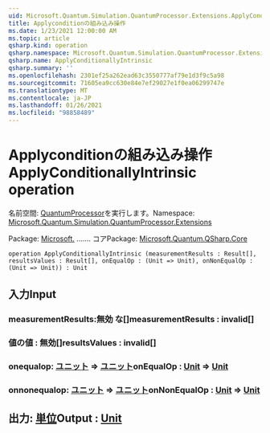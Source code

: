 ```yaml
---
uid: Microsoft.Quantum.Simulation.QuantumProcessor.Extensions.ApplyConditionallyIntrinsic
title: Applyconditionの組み込み操作
ms.date: 1/23/2021 12:00:00 AM
ms.topic: article
qsharp.kind: operation
qsharp.namespace: Microsoft.Quantum.Simulation.QuantumProcessor.Extensions
qsharp.name: ApplyConditionallyIntrinsic
qsharp.summary: ''
ms.openlocfilehash: 2301ef25a262ead63c3550777af79e1d3f9c5a98
ms.sourcegitcommit: 71605ea9cc630e84e7ef29027e1f0ea06299747e
ms.translationtype: MT
ms.contentlocale: ja-JP
ms.lasthandoff: 01/26/2021
ms.locfileid: "98858489"
---
```

# <a name="applyconditionallyintrinsic-operation"></a><span data-ttu-id="0c7f7-102">Applyconditionの組み込み操作</span><span class="sxs-lookup"><span data-stu-id="0c7f7-102">ApplyConditionallyIntrinsic operation</span></span>

<span data-ttu-id="0c7f7-103">名前空間: [QuantumProcessor](xref:Microsoft.Quantum.Simulation.QuantumProcessor.Extensions)を実行します。</span><span class="sxs-lookup"><span data-stu-id="0c7f7-103">Namespace: [Microsoft.Quantum.Simulation.QuantumProcessor.Extensions](xref:Microsoft.Quantum.Simulation.QuantumProcessor.Extensions)</span></span>

<span data-ttu-id="0c7f7-104">Package: [Microsoft.](https://nuget.org/packages/Microsoft.Quantum.QSharp.Core) ....... コア</span><span class="sxs-lookup"><span data-stu-id="0c7f7-104">Package: [Microsoft.Quantum.QSharp.Core](https://nuget.org/packages/Microsoft.Quantum.QSharp.Core)</span></span>




```qsharp
operation ApplyConditionallyIntrinsic (measurementResults : Result[], resultsValues : Result[], onEqualOp : (Unit => Unit), onNonEqualOp : (Unit => Unit)) : Unit
```


## <a name="input"></a><span data-ttu-id="0c7f7-105">入力</span><span class="sxs-lookup"><span data-stu-id="0c7f7-105">Input</span></span>

### <a name="measurementresults--__invalidresult__"></a><span data-ttu-id="0c7f7-106">measurementResults:__無効 <Result> な__[]</span><span class="sxs-lookup"><span data-stu-id="0c7f7-106">measurementResults : __invalid<Result>__[]</span></span>




### <a name="resultsvalues--__invalidresult__"></a><span data-ttu-id="0c7f7-107">値の値 __: <Result> 無効__[]</span><span class="sxs-lookup"><span data-stu-id="0c7f7-107">resultsValues : __invalid<Result>__[]</span></span>




### <a name="onequalop--unit--unit"></a><span data-ttu-id="0c7f7-108">onequalop: [ユニット](xref:microsoft.quantum.lang-ref.unit) => [ユニット](xref:microsoft.quantum.lang-ref.unit)</span><span class="sxs-lookup"><span data-stu-id="0c7f7-108">onEqualOp : [Unit](xref:microsoft.quantum.lang-ref.unit) => [Unit](xref:microsoft.quantum.lang-ref.unit)</span></span> 




### <a name="onnonequalop--unit--unit"></a><span data-ttu-id="0c7f7-109">onnonequalop: [ユニット](xref:microsoft.quantum.lang-ref.unit) => [ユニット](xref:microsoft.quantum.lang-ref.unit)</span><span class="sxs-lookup"><span data-stu-id="0c7f7-109">onNonEqualOp : [Unit](xref:microsoft.quantum.lang-ref.unit) => [Unit](xref:microsoft.quantum.lang-ref.unit)</span></span> 





## <a name="output--unit"></a><span data-ttu-id="0c7f7-110">出力: [単位](xref:microsoft.quantum.lang-ref.unit)</span><span class="sxs-lookup"><span data-stu-id="0c7f7-110">Output : [Unit](xref:microsoft.quantum.lang-ref.unit)</span></span>

